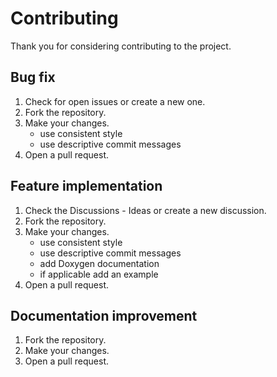 # Contributing
Thank you for considering contributing to the project.

## Bug fix
1. Check for open issues or create a new one.
2. Fork the repository.
3. Make your changes.
   - use consistent style
   - use descriptive commit messages
4. Open a pull request.

## Feature implementation
1. Check the Discussions - Ideas or create a new discussion.
2. Fork the repository.
3. Make your changes.
   - use consistent style
   - use descriptive commit messages
   - add Doxygen documentation
   - if applicable add an example
4. Open a pull request.

## Documentation improvement
1. Fork the repository.
2. Make your changes.
3. Open a pull request.

[issues]: https://github.com/VaSe7u/LiquidMenu/issues
[ideas-disc]: https://github.com/VaSe7u/LiquidMenu/discussions/categories/ideas
